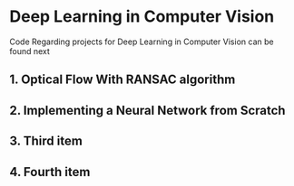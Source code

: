 # Deep Learning in Computer Vision
Code Regarding projects for Deep Learning in Computer Vision can be found next

## 1. Optical Flow With RANSAC algorithm
## 2. Implementing a Neural Network from Scratch
## 3. Third item
## 4. Fourth item
